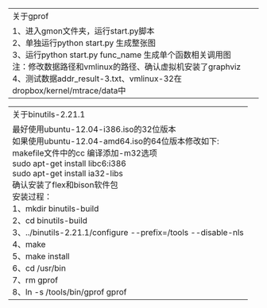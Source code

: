 <table>
   <tr>
      <td>关于gprof</td>
   </tr>
   <tr>
      <td> 
       1、进入gmon文件夹，运行start.py脚本<br/>
       2、单独运行python start.py 生成整张图<br/>
3、运行python start.py func_name 生成单个函数相关调用图<br/>
   注：修改数据路径和vmlinux的路径、确认虚拟机安装了graphviz<br/>
4、测试数据addr_result-3.txt、vmlinux-32在dropbox/kernel/mtrace/data中<br/>
  </td>
  </tr>
  </table>
<table>
  <tr>
    <td>关于binutils-2.21.1</td>
  </tr>
  <tr>
      <td>
      最好使用ubuntu-12.04-i386.iso的32位版本<br/>
      如果使用ubuntu-12.04-amd64.iso的64位版本修改如下:<br/>
            makefile文件中的cc 编译添加-m32选项<br/>
            sudo apt-get install libc6:i386<br/>
            sudo apt-get install ia32-libs<br/>
      确认安装了flex和bison软件包<br/>
      安装过程：<br/>
      1、mkdir binutils-build<br/>
      2、cd binutils-build<br/>
      3、../binutils-2.21.1/configure  --prefix=/tools --disable-nls<br/>
      4、make<br/>
      5、make install<br/>
      6、cd /usr/bin<br/>
      7、rm gprof<br/>
      8、ln -s /tools/bin/gprof gprof <br/>
      </td>
 </tr>
</table>
